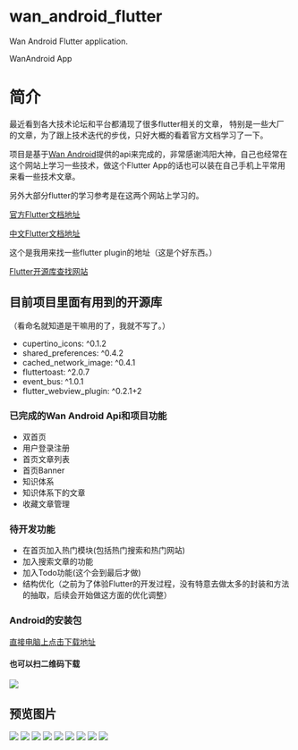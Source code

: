 # wan_android_flutter

Wan Android Flutter application.

WanAndroid  App
# 简介
最近看到各大技术论坛和平台都涌现了很多flutter相关的文章，
特别是一些大厂的文章，为了跟上技术迭代的步伐，只好大概的看着官方文档学习了一下。


项目是基于[Wan Android](http://www.wanandroid.com/index)提供的api来完成的，非常感谢鸿阳大神，自己也经常在这个网站上学习一些技术，做这个Flutter App的话也可以装在自己手机上平常用来看一些技术文章。

另外大部分flutter的学习参考是在这两个网站上学习的。

[官方Flutter文档地址](https://flutter.io/)

[中文Flutter文档地址](https://flutterchina.club)


这个是我用来找一些flutter plugin的地址（这是个好东西。）

[Flutter开源库查找网站](https://pub.dartlang.org/flutter)

## 目前项目里面有用到的开源库
（看命名就知道是干嘛用的了，我就不写了。）
 - cupertino_icons: ^0.1.2
 - shared_preferences: ^0.4.2
 - cached_network_image: ^0.4.1
 - fluttertoast: ^2.0.7
 - event_bus: ^1.0.1
 - flutter_webview_plugin: ^0.2.1+2

### 已完成的Wan Android Api和项目功能
 - 双首页
 - 用户登录注册
 - 首页文章列表
 - 首页Banner
 - 知识体系
 - 知识体系下的文章
 - 收藏文章管理

### 待开发功能
 - 在首页加入热门模块(包括热门搜索和热门网站)
 - 加入搜索文章的功能
 - 加入Todo功能(这个会到最后才做)
 - 结构优化（之前为了体验Flutter的开发过程，没有特意去做太多的封装和方法的抽取，后续会开始做这方面的优化调整）

### Android的安装包
[直接电脑上点击下载地址](https://github.com/ywp0919/wan_android_flutter/raw/master/android/app/release/app-release.apk)

#### 也可以扫二维码下载
![](mdFile/pic_er_code_down.png)

## 预览图片

![](mdFile/pic_display_1.png)
![](mdFile/pic_display_2.png)
![](mdFile/pic_display_3.png)
![](mdFile/pic_display_4.png)
![](mdFile/pic_display_5.png)
![](mdFile/pic_display_6.png)
![](mdFile/pic_display_7.png)
![](mdFile/pic_display_8.png)
![](mdFile/pic_display_9.png)









